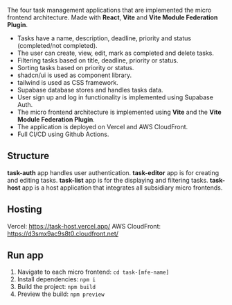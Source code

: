 The four task management applications that are implemented the micro frontend architecture.
Made with **React**, **Vite** and **Vite Module Federation Plugin**.

-   Tasks have a name, description, deadline, priority and status (completed/not completed).
-   The user can create, view, edit, mark as completed and delete tasks.
-   Filtering tasks based on title, deadline, priority or status.
-   Sorting tasks based on priority or status.
-   shadcn/ui is used as component library.
-   tailwind is used as CSS framework.
-   Supabase database stores and handles tasks data.
-   User sign up and log in functionality is implemented using Supabase Auth.
-   The micro frontend architecture is implemented using **Vite** and the **Vite Module Federation Plugin**.
-   The application is deployed on Vercel and AWS CloudFront.
-   Full CI/CD using Github Actions.

## Structure

**task-auth** app handles user authentication.
**task-editor** app is for creating and editing tasks.
**task-list** app is for the displaying and filtering tasks.
**task-host** app is a host application that integrates all subsidiary micro frontends.

## Hosting

Vercel: https://task-host.vercel.app/
AWS CloudFront: https://d3smx9ac9s8t0.cloudfront.net/

## Run app

1. Navigate to each micro frontend: `cd task-[mfe-name]`
2. Install dependencies: `npm i`
3. Build the project: `npm build`
4. Preview the build: `npm preview`
